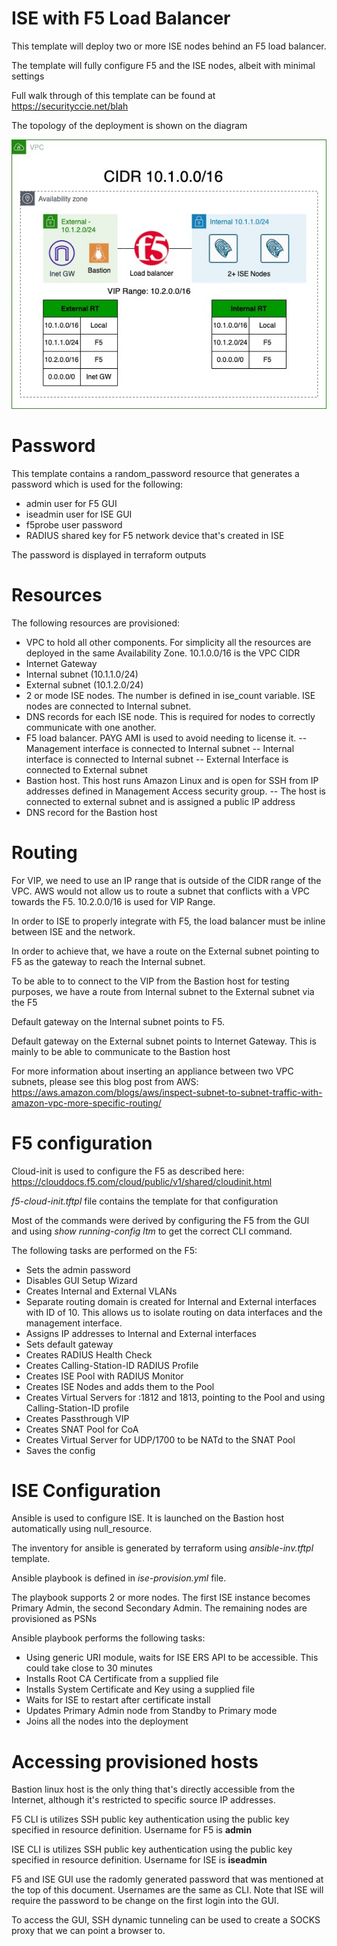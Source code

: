 # ISE with F5 Load Balancer
This template will deploy two or more ISE nodes behind an F5 load balancer.

The template will fully configure F5 and the ISE nodes, albeit with minimal settings

Full walk through of this template can be found at https://securityccie.net/blah

The topology of the deployment is shown on the diagram

![Network Toplogy](topology.jpg)

# Password
This template contains a random_password resource that generates a password which is used for the following:
- admin user for F5 GUI
- iseadmin user for ISE GUI
- f5probe user password
- RADIUS shared key for F5 network device that's created in ISE

The password is displayed in terraform outputs

# Resources
The following resources are provisioned:
- VPC to hold all other components. For simplicity all the resources are deployed in the same Availability Zone. 10.1.0.0/16 is the VPC CIDR
- Internet Gateway
- Internal subnet (10.1.1.0/24)
- External subnet (10.1.2.0/24)
- 2 or mode ISE nodes. The number is defined in ise_count variable. ISE nodes are connected to Internal subnet.
- DNS records for each ISE node. This is required for nodes to correctly communicate with one another.
- F5 load balancer. PAYG AMI is used to avoid needing to license it.
-- Management interface is connected to Internal subnet
-- Internal interface is connected to Internal subnet
-- External Interface is connected to External subnet
- Bastion host. This host runs Amazon Linux and is open for SSH from IP addresses defined in Management Access security group.
-- The host is connected to external subnet and is assigned a public IP address
- DNS record for the Bastion host

# Routing
For VIP, we need to use an IP range that is outside of the CIDR range of the VPC. AWS would not allow us to route a subnet that conflicts with a VPC towards the F5. 10.2.0.0/16 is used for VIP Range. 

In order to ISE to properly integrate with F5, the load balancer must be inline between ISE and the network.

In order to achieve that, we have a route on the External subnet pointing to F5 as the gateway to reach the Internal subnet.

To be able to to connect to the VIP from the Bastion host for testing purposes, we have a route from Internal subnet to the External subnet via the F5

Default gateway on the Internal subnet points to F5.

Default gateway on the External subnet points to Internet Gateway. This is mainly to be able to communicate to the Bastion host

For more information about inserting an appliance between two VPC subnets, please see this blog post from AWS: https://aws.amazon.com/blogs/aws/inspect-subnet-to-subnet-traffic-with-amazon-vpc-more-specific-routing/

# F5 configuration
Cloud-init is used to configure the F5 as described here: https://clouddocs.f5.com/cloud/public/v1/shared/cloudinit.html

*f5-cloud-init.tftpl* file contains the template for that configuration

Most of the commands were derived by configuring the F5 from the GUI and using *show running-config ltm* to get the correct CLI command.

The following tasks are performed on the F5:
- Sets the admin password
- Disables GUI Setup Wizard
- Creates Internal and External VLANs
- Separate routing domain is created for Internal and External interfaces with ID of 10. This allows us to isolate routing on data interfaces and the management interface.
- Assigns IP addresses to Internal and External interfaces
- Sets default gateway
- Creates RADIUS Health Check
- Creates Calling-Station-ID RADIUS Profile
- Creates ISE Pool with RADIUS Monitor
- Creates ISE Nodes and adds them to the Pool
- Creates Virtual Servers for :1812 and 1813, pointing to the Pool and using Calling-Station-ID profile
- Creates Passthrough VIP
- Creates SNAT Pool for CoA
- Creates Virtual Server for UDP/1700 to be NATd to the SNAT Pool
- Saves the config

# ISE Configuration
Ansible is used to configure ISE. It is launched on the Bastion host automatically using null_resource.

The inventory for ansible is generated by terraform using *ansible-inv.tftpl* template.

Ansible playbook is defined in *ise-provision.yml* file.

The playbook supports 2 or more nodes. The first ISE instance becomes Primary Admin, the second Secondary Admin. The remaining nodes are provisioned as PSNs

Ansible playbook performs the following tasks:
- Using generic URI module, waits for ISE ERS API to be accessible. This could take close to 30 minutes
- Installs Root CA Certificate from a supplied file
- Installs System Certificate and Key using a supplied file
- Waits for ISE to restart after certificate install
- Updates Primary Admin node from Standby to Primary mode
- Joins all the nodes into the deployment

# Accessing provisioned hosts

Bastion linux host is the only thing that's directly accessible from the Internet, although it's restricted to specific source IP addresses.

F5 CLI is utilizes SSH public key authentication using the public key specified in resource definition. Username for F5 is **admin**

ISE CLI is utilizes SSH public key authentication using the public key specified in resource definition. Username for ISE is **iseadmin**

F5 and ISE GUI use the radomly generated password that was mentioned at the top of this document. Usernames are the same as CLI. Note that ISE will require the password to be change on the first login into the GUI.

To access the GUI, SSH dynamic tunneling can be used to create a SOCKS proxy that we can point a browser to.